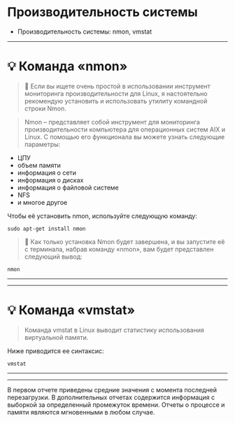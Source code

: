 # Производительность системы

* Производительность системы: nmon, vmstat
---
# :bulb: Команда «nmon»

> :mag_right: Если вы ищете очень простой в использовании инструмент мониторинга производительности для Linux, я настоятельно рекомендую установить и использовать утилиту командной строки Nmon.

> Nmon – представляет собой инструмент для мониторинга производительности компьютера для операционных систем AIX и Linux.  C помощью его функционала вы можете узнать следующие параметры:

* ЦПУ
* объем памяти
* информация о сети
* информация о дисках
* информация о файловой системе
* NFS
* и многое другое

Чтобы  её установить nmon, используйте следующую команду:
```
sudo apt-get install nmon
```
> :mag_right: Как только установка Nmon будет завершена, и вы запустите её с терминала, набрав команду «nmon», вам будет представлен следующий вывод:

```
nmon
```
---
---
# :bulb: Команда «vmstat»

> Команда vmstat в Linux выводит статистику использования виртуальной памяти. 

Ниже приводится ее синтаксис:

```
vmstat
```
---
---

В первом отчете приведены средние значения с момента последней перезагрузки. В дополнительных отчетах содержится информация с выборкой за определенный промежуток времени. Отчеты о процессе и памяти являются мгновенными в любом случае.
